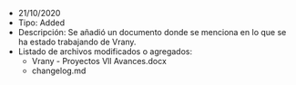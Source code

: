 - 21/10/2020
- Tipo: Added
- Descripción: Se añadió un documento donde se menciona en lo que se ha estado trabajando de Vrany.
- Listado de archivos modificados o agregados:
  - Vrany - Proyectos Vll Avances.docx
  - changelog.md
